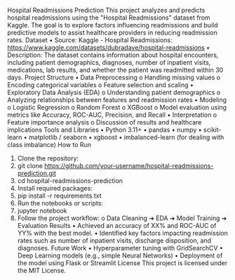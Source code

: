 Hospital Readmissions Prediction
This project analyzes and predicts hospital readmissions using the "Hospital Readmissions" dataset from Kaggle.
The goal is to explore factors influencing readmissions and build predictive models to assist healthcare providers in reducing readmission rates.
Dataset
•	Source: Kaggle - Hospital Readmissions: https://www.kaggle.com/datasets/dubradave/hospital-readmissions
•	Description:
  The dataset contains information about hospital encounters, including patient demographics, diagnoses, number of inpatient visits, medications, lab results, and whether the patient was readmitted within 30 days.
Project Structure
•	Data Preprocessing
o	Handling missing values
o	Encoding categorical variables
o	Feature selection and scaling
•	Exploratory Data Analysis (EDA)
o	Understanding patient demographics
o	Analyzing relationships between features and readmission rates
•	Modeling
o	Logistic Regression
o	Random Forest
o	XGBoost
o	Model evaluation using metrics like Accuracy, ROC-AUC, Precision, and Recall
•	Interpretation
o	Feature importance analysis
o	Discussion of results and healthcare implications
Tools and Libraries
•	Python 3.11+
•	pandas
•	numpy
•	scikit-learn
•	matplotlib / seaborn
•	xgboost
•	imbalanced-learn (for dealing with class imbalance)
How to Run
1.	Clone the repository:
2.	git clone https://github.com/your-username/hospital-readmissions-prediction.git
3.	cd hospital-readmissions-prediction
4.	Install required packages:
5.	pip install -r requirements.txt
6.	Run the notebooks or scripts:
7.	jupyter notebook
8.	Follow the project workflow:
o	Data Cleaning ➔ EDA ➔ Model Training ➔ Evaluation
Results
•	Achieved an accuracy of XX% and ROC-AUC of YY% with the best model.
•	Identified key factors impacting readmission rates such as number of inpatient visits, discharge disposition, and diagnoses.
Future Work
•	Hyperparameter tuning with GridSearchCV
•	Deep Learning models (e.g., simple Neural Networks)
•	Deployment of the model using Flask or Streamlit
License
This project is licensed under the MIT License.


